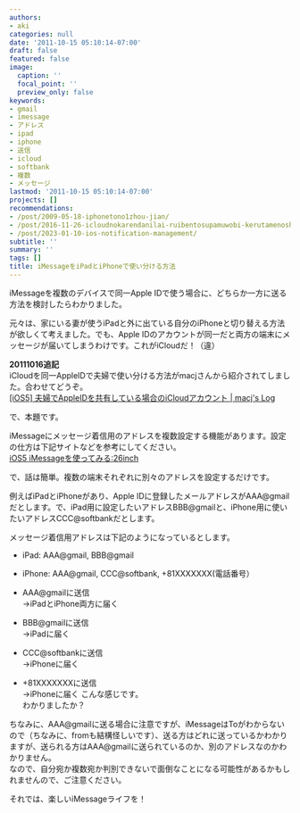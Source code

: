 ```yaml
---
authors:
- aki
categories: null
date: '2011-10-15 05:10:14-07:00'
draft: false
featured: false
image:
  caption: ''
  focal_point: ''
  preview_only: false
keywords:
- gmail
- imessage
- アドレス
- ipad
- iphone
- 送信
- icloud
- softbank
- 複数
- メッセージ
lastmod: '2011-10-15 05:10:14-07:00'
projects: []
recommendations:
- /post/2009-05-18-iphonetono1zhou-jian/
- /post/2016-11-26-icloudnokarendanilai-ruibentosupamuwobi-kerutamenoshe-ding-bian-geng/
- /post/2023-01-10-ios-notification-management/
subtitle: ''
summary: ''
tags: []
title: iMessageをiPadとiPhoneで使い分ける方法
---
```


iMessageを複数のデバイスで同一Apple IDで使う場合に、どちらか一方に送る方法を検討したらわかりました。

元々は、家にいる妻が使うiPadと外に出ている自分のiPhoneと切り替える方法が欲しくて考えました。でも、Apple IDのアカウントが同一だと両方の端末にメッセージが届いてしまうわけです。これがiCloudだ！（違）

**20111016追記**  
iCloudを同一AppleIDで夫婦で使い分ける方法がmacjさんから紹介されてしました。合わせてどうぞ。  
[[iOS5] 夫婦でAppleIDを共有している場合のiCloudアカウント | macj's Log](http://www.macj-log.com/article/sharing-appleid-without-sharing-icloud.html)

で、本題です。

iMessageにメッセージ着信用のアドレスを複数設定する機能があります。設定の仕方は下記サイトなどを参考にしてください。  
[iOS5 iMessageを使ってみる:26inch](http://26inch.net/?p=765 "iOS5 iMessageを使ってみる")

で、話は簡単。複数の端末それぞれに別々のアドレスを設定するだけです。

例えばiPadとiPhoneがあり、Apple IDに登録したメールアドレスがAAA@gmailだとします。で、iPad用に設定したいアドレスBBB@gmailと、iPhone用に使いたいアドレスCCC@softbankだとします。

メッセージ着信用アドレスは下記のようになっているとします。

- iPad: AAA@gmail, BBB@gmail
- iPhone: AAA@gmail, CCC@softbank, +81XXXXXXX(電話番号）

- AAA@gmailに送信  
→iPadとiPhone両方に届く
- BBB@gmailに送信  
→iPadに届く
- CCC@softbankに送信  
→iPhoneに届く
- +81XXXXXXXに送信  
→iPhoneに届く
こんな感じです。  
わかりましたか？

ちなみに、AAA@gmailに送る場合に注意ですが、iMessageはToがわからないので（ちなみに、fromも結構怪しいです）、送る方はどれに送っているかわかりますが、送られる方はAAA@gmailに送られているのか、別のアドレスなのかわかりません。  
なので、自分宛か複数宛か判別できないで面倒なことになる可能性があるかもしれませんので、ご注意ください。

それでは、楽しいiMessageライフを！